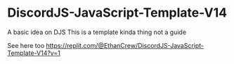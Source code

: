 # DiscordJS-JavaScript-Template-V14
A basic idea on DJS
This is a template kinda thing not a guide

See here too
https://replit.com/@EthanCrew/DiscordJS-JavaScript-Template-V14?v=1
